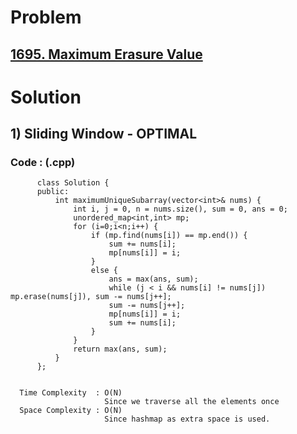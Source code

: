 # Problem

## [1695. Maximum Erasure Value](https://leetcode.com/problems/maximum-erasure-value/)


# Solution 

## 1) Sliding Window - OPTIMAL

       
      
      
   ### Code : (.cpp)
    
          class Solution {
          public:
              int maximumUniqueSubarray(vector<int>& nums) {
                  int i, j = 0, n = nums.size(), sum = 0, ans = 0;
                  unordered_map<int,int> mp;
                  for (i=0;i<n;i++) {
                      if (mp.find(nums[i]) == mp.end()) {
                          sum += nums[i];
                          mp[nums[i]] = i;
                      }
                      else {
                          ans = max(ans, sum);
                          while (j < i && nums[i] != nums[j]) mp.erase(nums[j]), sum -= nums[j++];
                          sum -= nums[j++];
                          mp[nums[i]] = i;
                          sum += nums[i];
                      }
                  }
                  return max(ans, sum);
              }
          };

 
      Time Complexity  : O(N) 
                         Since we traverse all the elements once
      Space Complexity : O(N)
                         Since hashmap as extra space is used.
